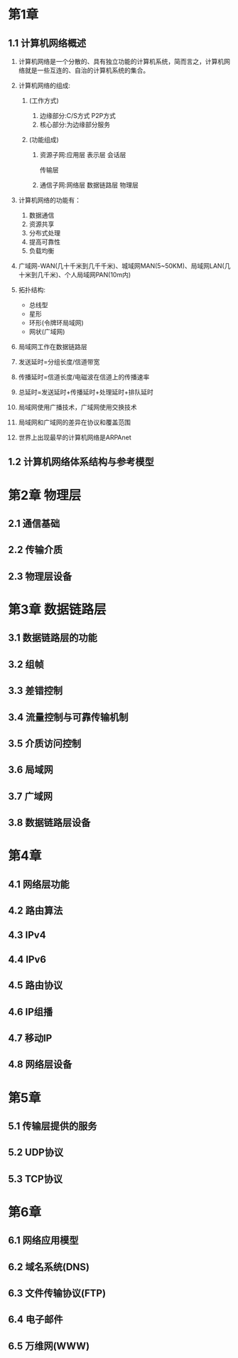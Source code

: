 # 第1章
## 1.1 计算机网络概述
1. 计算机网络是一个分散的、具有独立功能的计算机系统，简而言之，计算机网络就是一些互连的、自治的计算机系统的集合。

2. 计算机网络的组成:

   1. (工作方式)

      1. 边缘部分:C/S方式 P2P方式
      2. 核心部分:为边缘部分服务

   2. (功能组成)

      1. 资源子网:应用层 表示层 会话层 

         传输层

      2. 通信子网:网络层 数据链路层 物理层

3. 计算机网络的功能有：

   1. 数据通信
   2. 资源共享
   3. 分布式处理
   4. 提高可靠性
   5. 负载均衡

4. 广域网-WAN(几十千米到几千千米)、城域网MAN(5~50KM)、局域网LAN(几十米到几千米)、个人局域网PAN(10m内)

5. 拓扑结构:
   - 总线型
   - 星形
   - 环形(令牌环局域网)
   - 网状(广域网)

6. 局域网工作在数据链路层

7. 发送延时=分组长度/信道带宽

8. 传播延时=信道长度/电磁波在信道上的传播速率

9. 总延时=发送延时+传播延时+处理延时+排队延时

10. 局域网使用广播技术，广域网使用交换技术

11. 局域网和广域网的差异在协议和覆盖范围

12. 世界上出现最早的计算机网络是ARPAnet
## 1.2 计算机网络体系结构与参考模型



# 第2章 物理层
## 2.1 通信基础
## 2.2 传输介质
## 2.3 物理层设备

# 第3章 数据链路层
## 3.1 数据链路层的功能
## 3.2 组帧
## 3.3 差错控制
## 3.4 流量控制与可靠传输机制
## 3.5 介质访问控制
## 3.6 局域网
## 3.7 广域网
## 3.8 数据链路层设备

# 第4章
## 4.1 网络层功能
## 4.2 路由算法
## 4.3 IPv4
## 4.4 IPv6
## 4.5 路由协议
## 4.6 IP组播
## 4.7 移动IP
## 4.8 网络层设备

# 第5章
## 5.1 传输层提供的服务
## 5.2 UDP协议
## 5.3 TCP协议

# 第6章
## 6.1 网络应用模型
## 6.2 域名系统(DNS)
## 6.3 文件传输协议(FTP)
## 6.4 电子邮件
## 6.5 万维网(WWW)